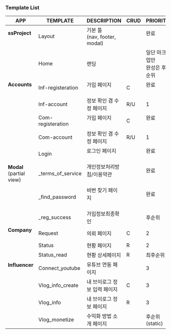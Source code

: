 ### Template List

| APP                           | TEMPLATE          | DESCRIPTION                     | CRUD | PRIORITY             |
| ----------------------------- | ----------------- | ------------------------------- | ---- | -------------------- |
| **ssProject**                 | Layout            | 기본 틀 <br />(nav, footer, modal) |      | 완료                    |
|                               | Home              | 랜딩                              |      | 일단 마크업만<br />완성은 후순위 |
| **Accounts**                  | Inf-registeration | 가입 페이지                          | C    | 완료                    |
|                               | Inf-account       | 정보 확인 겸 수정 페이지                  | R/U  | 1                    |
|                               | Com-registeration | 가입 페이지                          | C    | 완료                    |
|                               | Com-account       | 정보 확인 겸 수정 페이지                  | R/U  | 1                    |
|                               | Login             | 로그인 페이지                         |      | 완료                    |
| **Modal**<br />(partial view) | _terms_of_service | 개인정보처리방침/이용약관                   |      | 완료                  |
|                               | _find_password    | 비번 찾기 페이지                       |      | 완료                  |
|                               | _reg_success      | 가입정보최종확인                        |      | 후순위                  |
| **Company**                   | Request           | 의뢰 페이지                          | C    | 2                    |
|                               | Status            | 현황 페이지                          | R    | 2                    |
|                               | Status_read       | 현황 상세페이지                        | R    | 최후순위                 |
| **Influencer**                | Connect_youtube   | 유튜브 연동 페이지                      |      | 3                    |
|                               | Vlog_info_create  | 내 브이로그 정보 입력 페이지                | C    | 3                    |
|                               | Vlog_info         | 내 브이로그 정보 페이지                   | R    | 3                    |
|                               | Vlog_monetize     | 수익화 방법 소개 페이지                   |      | 후순위(static)          |
